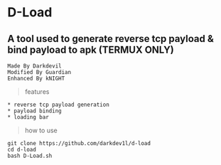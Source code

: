 # D-Load

## A tool used to generate reverse tcp payload & bind payload to apk (TERMUX ONLY)

```
Made By Darkdevil
Modified By Guardian
Enhanced By kNIGHT
```

> features
```
* reverse tcp payload generation
* payload binding
* loading bar
```

> how to use
```
git clone https://github.com/darkdev1l/d-load
cd d-load
bash D-Load.sh
```